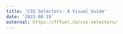 ```yaml
---
title: 'CSS Selectors: A Visual Guide'
date: '2023-08-19'
external: https://fffuel.co/css-selectors/
---
```

